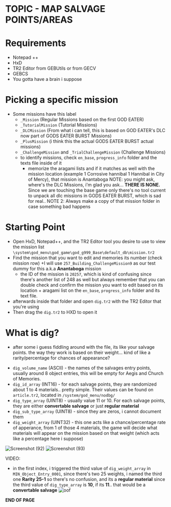 # TOPIC - MAP SALVAGE POINTS/AREAS
# Requirements
- Notepad ++
- HxD
- TR2 Editor from GEBUtils or from GECV
- GEBCS
- You gotta have a brain i suppose

# Picking a specific mission
- Some missions have this label
  + `_Mission` (Regular Missions based on the first GOD EATER)
  + `_TutorialMission` (Tutorial Missions)
  + `_DLCMission` (From what i can tell, this is based on GOD EATER's DLC now part of GODS EATER BURST Missions)
  + `_PlusMission` (i think this the actual GODS EATER BURST actual missions)
  + `_ChallengeMission` and `_TrialChallengeMission` (Challenge Missions)
  + to identify missions, check `en_base`, `progress_info` folder and the texts file inside of it
    + memorize the aragami lists and if it matches as well with the mission location
      (example 1 Corrosive hannibal 1 Hannibal in City of Mercy), that mission is Anantaboga
NOTE: you might ask, where's the DLC Missions, i'm glad you ask... **THERE IS NONE.** Since we are touching the base game only
there's no tool current to unpack all dlc missions in GODS EATER BURST, which is sad for real..
NOTE 2: Always make a copy of that mission folder in case something bad happens

# Starting Point
- Open HxD, Notepad++, and the TR2 Editor tool you desire to use to view the mission list `\system\god_menu\god_game\god_g999_Base\default_db\mission.tr2`
- Find the mission that you want to edit and memories its number (check mission row)
  +I will use `257_Building_ChallengeMission9` as our test dummy for this a.k.a **Anantaboga** mission
    + the ID of the mission is `20257`, which is kind of confusing since there's another list of 248 as well but always remember
      that you can double check and confirm the mission you want to edit based on its location + aragami list on the `en_base`, `progress_info` folder and its
      text file.
- afterwards inside that folder and open `dig.tr2` with the TR2 Editor that you're using
- Then drag the `dig.tr2` to HXD to open it


# What is dig?
 + after some i guess fiddling around with the file, its like your salvage points. the way they work is based on their weight... kind of like a rarity/percentage for chances of appearance?

- `dig_volume_name` (ASCII) - the names of the salvages entry points, usually around 8 object entries, this will be empty for Aegis and
   Church of Memories.
- `dig_id_array` (INT16) - for each salvage points, they are randomized about 1 to 4 materials.. pretty simple. Their values can be found on `article.tr2`, located in `/system/god_menu/nodbg/`
- `dig_type_array` (UINT8) - usually value 11 or 10. For each salvage points, they are either **convertable salvage** or just **regular material**
- `dig_sub_type_array` (UINT8) - since they are zeros, i cannot document them
- `dig_weight_array` (UINT32) - this one acts like a chance/percentage rate of apperance, from 1 of those 4 materials, the game will decide
  what materials will appear on the mission based on that weight (which acts like a percentage here i suppose)


![Screenshot (92)](https://github.com/nachotacos69/WikiEater/assets/99103531/fc94d652-2443-4977-88b3-0fd186d8afa9)
![Screenshot (93)](https://github.com/nachotacos69/WikiEater/assets/99103531/edd66963-3229-432a-8a20-d23424efcb77)

VIDEO:
- in the first index, i triggered the third value of `dig_weight_array` in `MIN_Object_Entry_0001`, since there's two 25 weights, i named the third one **Rarity 25-1** so there's no confusion, and its a **regular material** since the third value of `dig_type_array` is **10**, if its **11**.. that would be a **convertable salvage**
![oof](https://github.com/nachotacos69/WikiEater/assets/99103531/045369eb-2275-42a4-8834-b30d817761e7)



**END OF PAGE**

